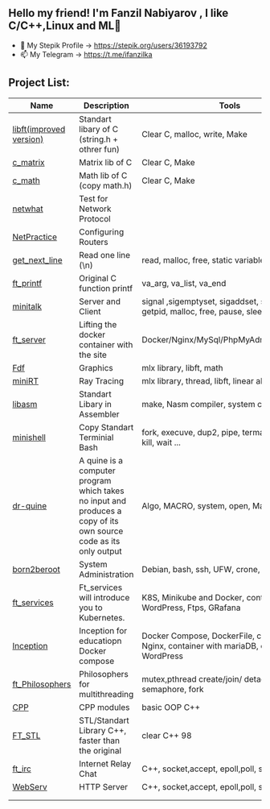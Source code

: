 ## Hello my friend! I'm Fanzil Nabiyarov ,  I like C/C++,Linux and ML👋


	

- 🌱 My Stepik Profile -> https://stepik.org/users/36193792
- 📫 My Telegram -> https://t.me/ifanzilka
	



## Project List:
| Name | Description | Tools |
| --- | --- | --- |
| [libft(improved version)](https://github.com/ifanzilka/libft)| 	Standart libary of C (string.h + othrer fun) | 	Сlear C, malloc, write, Make
| [c_matrix](https://github.com/ifanzilka/c-matrix)| 	Matrix lib of C  | 	Сlear C, Make
| [c_math](https://github.com/ifanzilka/c_math)| 	Math lib of C (copy math.h) | 	Сlear C, Make
| [netwhat](https://github.com/ifanzilka/netwhat) | Test for Network Protocol | 
| [NetPractice](https://github.com/ifanzilka/NetPractice) | Configuring Routers |
| [get_next_line](https://github.com/ifanzilka/get_next_line) | Read one line (\n) | read, malloc, free, static variable |
|[ft_printf](https://github.com/ifanzilka/ft_printf) | Original C function printf | va_arg, va_list, va_end |
|[minitalk](https://github.com/ifanzilka/minitalk) | Server and Client  | signal ,sigemptyset, sigaddset, sigaction, kill, getpid, malloc, free, pause, sleep, usleep, exit
|[ft_server](https://github.com/ifanzilka/ft_server) | Lifting the docker container with the site |Docker/Nginx/MySql/PhpMyAdmin/WordPress
| [Fdf](https://github.com/ifanzilka/Fdf)| Graphics | mlx library, libft, math
| [miniRT](https://github.com/ifanzilka/miniRT) | Ray Tracing | mlx library, thread, libft, linear algebra
| [libasm](https://github.com/ifanzilka/libasm)|  Standart Libary in Assembler | make, Nasm compiler, system calls
| [minishell](https://github.com/ifanzilka/minishell)|  Copy Standart Terminial Bash | fork, execuve, dup2, pipe, termacps, opendir, kill, wait ...
| [dr-quine](https://github.com/ifanzilka/dr-quine)| A quine is a computer program which takes no input and produces a copy of its own source code as its only output  | Algo, MACRO, system, open, Makefile
| [born2beroot](https://github.com/ifanzilka/Born2beroot)| System Administration | Debian, bash, ssh, UFW, crone, linux
| [ft_services](https://github.com/ifanzilka/ft_services)|  Ft_services will introduce you to Kubernetes.  | K8S, Minikube and Docker, container:Nginx, WordPress, Ftps, GRafana
| [Inception](https://github.com/ifanzilka/Inception) | Inception for educatiopn Docker compose | Docker Compose, DockerFile, container with Nginx, container with mariaDB,  container with WordPress
| [ft_Philosophers](https://github.com/ifanzilka/Philosophers) | Philosophers for multithreading | mutex,pthread create/join/ detach, semaphore, fork
| [CPP](https://github.com/ifanzilka/CPP_Module) | CPP modules |  basic OOP C++
| [FT_STL](https://github.com/ifanzilka/FT_STL)| STL/Standart Library C++, faster than the original | clear C++ 98
|[ft_irc](https://github.com/ifanzilka/ft_irc)|Internet Relay Chat |C++, socket,accept, epoll,poll, select, kqueue
|[WebServ](https://github.com/ifanzilka/WebServ) | HTTP Server|C++, socket,accept, epoll,poll, select, kqueue
| | |
| | |
